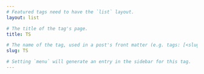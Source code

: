 ```yaml
---
# Featured tags need to have the `list` layout.
layout: list

# The title of the tag's page.
title: TS

# The name of the tag, used in a post's front matter (e.g. tags: [<slug>]).
slug: TS

# Setting `menu` will generate an entry in the sidebar for this tag.
---
```


